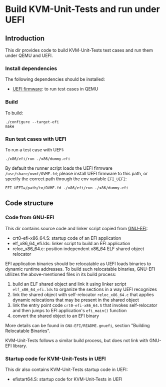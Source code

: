 # Build KVM-Unit-Tests and run under UEFI

## Introduction

This dir provides code to build KVM-Unit-Tests test cases and run them under
QEMU and UEFI.

### Install dependencies

The following dependencies should be installed:

- [UEFI firmware](https://github.com/tianocore/edk2): to run test cases in QEMU

### Build

To build:

    ./configure --target-efi
    make

### Run test cases with UEFI

To run a test case with UEFI:

    ./x86/efi/run ./x86/dummy.efi

By default the runner script loads the UEFI firmware `/usr/share/ovmf/OVMF.fd`;
please install UEFI firmware to this path, or specify the correct path through
the env variable `EFI_UEFI`:

    EFI_UEFI=/path/to/OVMF.fd ./x86/efi/run ./x86/dummy.efi

## Code structure

### Code from GNU-EFI

This dir contains source code and linker script copied from
[GNU-EFI](https://sourceforge.net/projects/gnu-efi/):
   - crt0-efi-x86_64.S: startup code of an EFI application
   - elf_x86_64_efi.lds: linker script to build an EFI application
   - reloc_x86_64.c: position independent x86_64 ELF shared object relocator

EFI application binaries should be relocatable as UEFI loads binaries to dynamic
runtime addresses. To build such relocatable binaries, GNU-EFI utilizes the
above-mentioned files in its build process:

   1. build an ELF shared object and link it using linker script
      `elf_x86_64_efi.lds` to organize the sections in a way UEFI recognizes
   2. link the shared object with self-relocator `reloc_x86_64.c` that applies
      dynamic relocations that may be present in the shared object
   3. link the entry point code `crt0-efi-x86_64.S` that invokes self-relocator
      and then jumps to EFI application's `efi_main()` function
   4. convert the shared object to an EFI binary

More details can be found in `GNU-EFI/README.gnuefi`, section "Building
Relocatable Binaries".

KVM-Unit-Tests follows a similar build process, but does not link with GNU-EFI
library.
### Startup code for KVM-Unit-Tests in UEFI

This dir also contains KVM-Unit-Tests startup code in UEFI:
   - efistart64.S: startup code for KVM-Unit-Tests in UEFI

